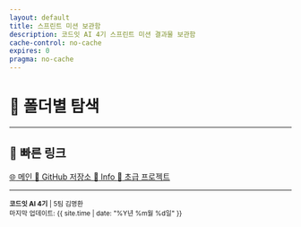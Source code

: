 ```yaml
---
layout: default
title: 스프린트 미션 보관함
description: 코드잇 AI 4기 스프린트 미션 결과물 보관함
cache-control: no-cache
expires: 0
pragma: no-cache
---
```


<script>

// 폴더 정보 가져오기 함수
function getFolderInfo(folderName) {
  // 폴더명에 따른 아이콘과 설명 (중복 정리됨)
  const folderMappings = {
    '멘토': { icon: '👨‍🏫', desc: '멘토 관련 자료' },
    '스프린트미션_완료': { icon: '✅', desc: '완료된 스프린트 미션들' },
    '스프린트미션_작업중': { icon: '🚧', desc: '진행 중인 미션들' },
    '위클리페이퍼': { icon: '📰', desc: '주간 학습 리포트' },
    '스터디': { icon: '📒', desc: '학습 자료' },
    '실습': { icon: '🔬', desc: '실습 자료' },
    '백업': { icon: '💾', desc: '백업 파일들' },
    '셈플': { icon: '📂', desc: '샘플 파일들' },
    '테스트': { icon: '🧪', desc: '테스트 파일들' },
    'image': { icon: '🖼️', desc: '이미지 파일들' },
    'Learning': { icon: '📚', desc: '학습 자료' },
    'Learning Daily': { icon: '📅', desc: '일일 학습 기록' },
    'md': { icon: '📝', desc: 'Markdown 문서' },
    '회의록': { icon: '📋', desc: '팀 회의록' },
    'assets': { icon: '🎨', desc: '정적 자원' },
    '경구약제이미지데이터': { icon: '💊', desc: '약물 데이터' },
    'AI 모델 환경 설치가이드': { icon: '⚙️', desc: '설치 가이드' },
    '경구약제 이미지 데이터(데이터 설명서, 경구약제 리스트)': { icon: '📊', desc: '데이터 설명서' },
    '발표자료': { icon: '📊', desc: '발표 자료' },
    '협업일지': { icon: '📓', desc: '협업 일지' }
  };

  return folderMappings[folderName] || { icon: '📁', desc: '폴더' };
}

{% assign cur_dir = "/" %}
{% include cur_files.liquid %}
{% include page_values.html %}
{% include page_folders_tree.html %}

</script>

# 📁 폴더별 탐색

<div class="folder-grid">
  <!-- 폴더 목록이 JavaScript로 동적 생성됩니다 -->
</div>

---

<div class="section-card">
  <h2>🔗 빠른 링크</h2>
  <div class="quick-links">
    <a href="https://c0z0c.github.io/" target="_blank">
      <span class="link-icon">🌐</span> 메인
    </a>
    <a href="https://github.com/c0z0c/sprint_mission" target="_blank">
      <span class="link-icon">📱</span> GitHub 저장소
    </a>
    <a href="{{ site.baseurl }}/스프린트미션_완료/info">
      <span class="link-icon">📖</span> Info
    </a>
    <a href="https://c0z0c.github.io/codeit_ai_health_eat" target="_blank">
      <span class="link-icon">📱</span> 초급 프로젝트
    </a>      
  </div>
</div>

---

<div class="footer-info">
<small>
<strong>코드잇 AI 4기</strong> | 5팀 김명환<br>
마지막 업데이트: {{ site.time | date: "%Y년 %m월 %d일" }}
</small>
</div>
